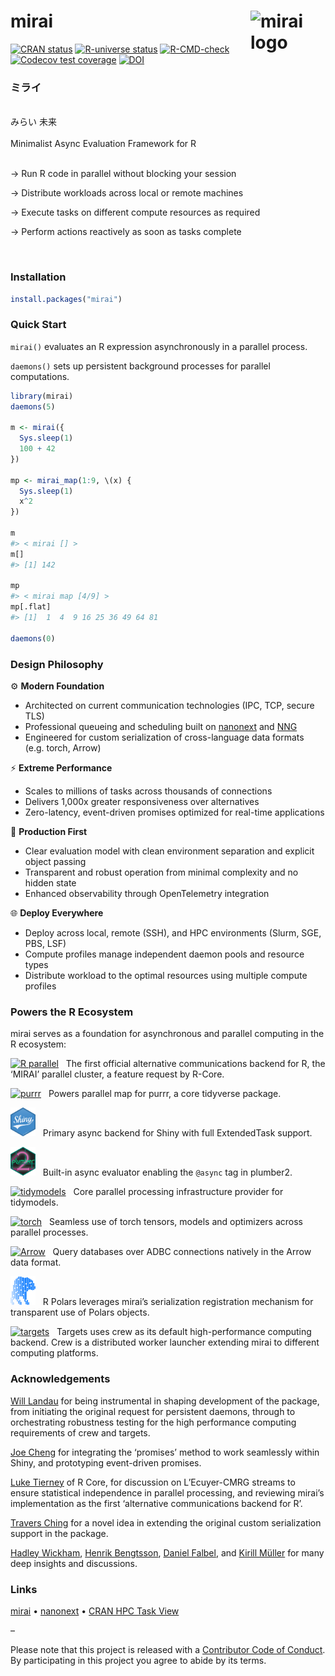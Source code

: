 
<!-- README.md is generated from README.Rmd. Please edit that file -->

# mirai <a href="https://mirai.r-lib.org/" alt="mirai"><img src="man/figures/logo.png" alt="mirai logo" align="right" width="120"/></a>

<!-- badges: start -->

[![CRAN
status](https://www.r-pkg.org/badges/version/mirai)](https://CRAN.R-project.org/package=mirai)
[![R-universe
status](https://r-lib.r-universe.dev/badges/mirai)](https://r-lib.r-universe.dev/mirai)
[![R-CMD-check](https://github.com/r-lib/mirai/actions/workflows/R-CMD-check.yaml/badge.svg)](https://github.com/r-lib/mirai/actions/workflows/R-CMD-check.yaml)
[![Codecov test
coverage](https://codecov.io/gh/r-lib/mirai/graph/badge.svg)](https://app.codecov.io/gh/r-lib/mirai)
[![DOI](https://zenodo.org/badge/459341940.svg)](https://zenodo.org/badge/latestdoi/459341940)
<!-- badges: end -->

### ミライ

<br /> みらい 未来 <br /><br /> Minimalist Async Evaluation Framework
for R <br /><br />

→ Run R code in parallel without blocking your session

→ Distribute workloads across local or remote machines

→ Execute tasks on different compute resources as required

→ Perform actions reactively as soon as tasks complete

<br />

### Installation

``` r
install.packages("mirai")
```

### Quick Start

`mirai()` evaluates an R expression asynchronously in a parallel
process.

`daemons()` sets up persistent background processes for parallel
computations.

``` r
library(mirai)
daemons(5)

m <- mirai({
  Sys.sleep(1)
  100 + 42
})

mp <- mirai_map(1:9, \(x) {
  Sys.sleep(1)
  x^2
})

m
#> < mirai [] >
m[]
#> [1] 142

mp
#> < mirai map [4/9] >
mp[.flat]
#> [1]  1  4  9 16 25 36 49 64 81

daemons(0)
```

### Design Philosophy

⚙️ **Modern Foundation**

- Architected on current communication technologies (IPC, TCP, secure
  TLS)
- Professional queueing and scheduling built on
  [nanonext](https://github.com/r-lib/nanonext/) and
  [NNG](https://github.com/nanomsg/nng/)
- Engineered for custom serialization of cross-language data formats
  (e.g. torch, Arrow)

⚡️ **Extreme Performance**

- Scales to millions of tasks across thousands of connections
- Delivers 1,000x greater responsiveness over alternatives
- Zero-latency, event-driven promises optimized for real-time
  applications

🚀 **Production First**

- Clear evaluation model with clean environment separation and explicit
  object passing
- Transparent and robust operation from minimal complexity and no hidden
  state
- Enhanced observability through OpenTelemetry integration

🌐 **Deploy Everywhere**

- Deploy across local, remote (SSH), and HPC environments (Slurm, SGE,
  PBS, LSF)
- Compute profiles manage independent daemon pools and resource types
- Distribute workload to the optimal resources using multiple compute
  profiles

### Powers the R Ecosystem

mirai serves as a foundation for asynchronous and parallel computing in
the R ecosystem:

[<img alt="R parallel" src="https://www.r-project.org/logo/Rlogo.png" width="40" height="31" />](https://mirai.r-lib.org/articles/v04-parallel.html)
  The first official alternative communications backend for R, the
‘MIRAI’ parallel cluster, a feature request by R-Core.

[<img alt="purrr" src="https://purrr.tidyverse.org/logo.png" width="40" height="46" />](https://purrr.tidyverse.org)
  Powers parallel map for purrr, a core tidyverse package.

[<img alt="Shiny" src="https://github.com/rstudio/shiny/raw/main/man/figures/logo.png" width="40" height="46" />](https://mirai.r-lib.org/articles/v02-promises.html)
  Primary async backend for Shiny with full ExtendedTask support.

[<img alt="plumber2" src="https://github.com/posit-dev/plumber2/raw/main/man/figures/logo.svg" width="40" height="46" />](https://mirai.r-lib.org/articles/v02-promises.html)
  Built-in async evaluator enabling the `@async` tag in plumber2.

[<img alt="tidymodels" src="https://www.tidymodels.org/images/tidymodels.png" width="40" height="46" />](https://tune.tidymodels.org/)
  Core parallel processing infrastructure provider for tidymodels.

[<img alt="torch" src="https://torch.mlverse.org/css/images/hex/torch.png" width="40" height="46" />](https://mirai.r-lib.org/articles/v03-serialization.html)
  Seamless use of torch tensors, models and optimizers across parallel
processes.

[<img alt="Arrow" src="https://arrow.apache.org/img/arrow-logo_hex_black-txt_white-bg.png" width="40" height="46" />](https://mirai.r-lib.org/articles/v03-serialization.html)
  Query databases over ADBC connections natively in the Arrow data
format.

[<img alt="Polars" src="https://github.com/pola-rs/polars-static/raw/master/logos/polars_logo_blue.svg" width="40" height="46" />](https://mirai.r-lib.org/articles/v03-serialization.html)
  R Polars leverages mirai’s serialization registration mechanism for
transparent use of Polars objects.

[<img alt="targets" src="https://github.com/ropensci/targets/raw/main/man/figures/logo.png" width="40" height="46" />](https://docs.ropensci.org/targets/)
  Targets uses crew as its default high-performance computing backend.
Crew is a distributed worker launcher extending mirai to different
computing platforms.

### Acknowledgements

[Will Landau](https://github.com/wlandau/) for being instrumental in
shaping development of the package, from initiating the original request
for persistent daemons, through to orchestrating robustness testing for
the high performance computing requirements of crew and targets.

[Joe Cheng](https://github.com/jcheng5/) for integrating the ‘promises’
method to work seamlessly within Shiny, and prototyping event-driven
promises.

[Luke Tierney](https://github.com/ltierney/) of R Core, for discussion
on L’Ecuyer-CMRG streams to ensure statistical independence in parallel
processing, and reviewing mirai’s implementation as the first
‘alternative communications backend for R’.

[Travers Ching](https://github.com/traversc) for a novel idea in
extending the original custom serialization support in the package.

[Hadley Wickham](https://github.com/hadley), [Henrik
Bengtsson](https://github.com/HenrikBengtsson/), [Daniel
Falbel](https://github.com/dfalbel/), and [Kirill
Müller](https://github.com/krlmlr/) for many deep insights and
discussions.

### Links

[mirai](https://mirai.r-lib.org/) •
[nanonext](https://nanonext.r-lib.org/) • [CRAN HPC Task
View](https://cran.r-project.org/view=HighPerformanceComputing)

–

Please note that this project is released with a [Contributor Code of
Conduct](https://mirai.r-lib.org/CODE_OF_CONDUCT.html). By participating
in this project you agree to abide by its terms.
